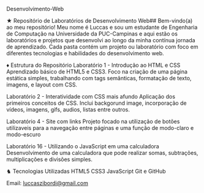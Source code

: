 Desenvolvimento-Web

★ Repositório de Laboratórios de Desenvolvimento Web##
Bem-vindo(a) ao meu repositório! Meu nome é Luccas e sou um estudante de Engenharia de Computação na Universidade da PUC-Campinas e aqui estão os laboratórios e projetos que desenvolvi ao longo da minha contínua jornada de aprendizado. Cada pasta contém um projeto ou laboratório com foco em diferentes tecnologias e habilidades do desenvolvimento web.

♦︎ Estrutura do Repositório
Laboratório 1 - Introdução ao HTML e CSS
Aprendizado básico de HTML5 e CSS3. Foco na criação de uma página estática simples, trabalhando com tags semânticas, formatação de texto, imagens, e layout com CSS.

Laboratório 2 - Interatividade com CSS mais afundo
Aplicação dos primeiros conceitos de CSS. Inclui backgorund image, incorporação de vídeos, imagens, gifs, audios,
listas entre outros.

Laboratório 4 - Site com links
Projeto focado na utilização de botões utilizaveis para a navegação entre páginas e uma função de modo-claro
e modo-escuro

Laboratório 16 - Utilizando o JavaScript em uma calculadora
Desenvolvimento de uma calculadora que pode realizar somas, subtrações, multiplicações e divisões simples.


♞ Tecnologias Utilizadas
HTML5
CSS3 
JavaScript 
Git e GitHub

Email: luccaszibordi@gmail.com
